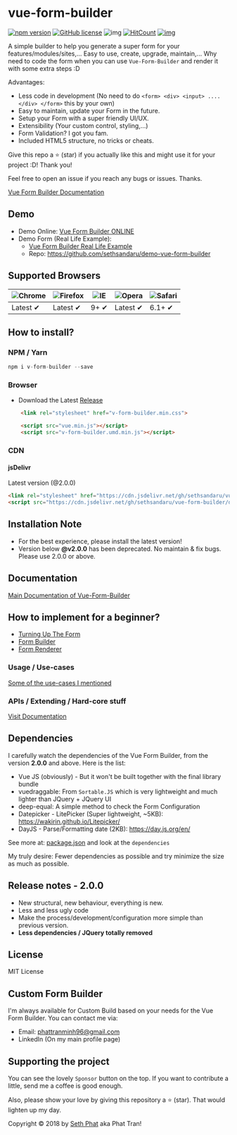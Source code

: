 # vue-form-builder
[![npm version](https://badge.fury.io/js/v-form-builder.svg)](https://www.npmjs.com/package/v-form-builder)
[![GitHub license](https://img.shields.io/github/license/sethsandaru/vue-form-builder.svg?style=flat-square)](https://github.com/sethsandaru/vue-form-builder/blob/master/LICENSE) ![img](https://img.shields.io/npm/dm/v-form-builder.svg)
[![HitCount](http://hits.dwyl.io/sethsandaru/vue-form-builder.svg)](http://hits.dwyl.io/sethsandaru/vue-form-builder)
[![img](https://img.shields.io/badge/documentation-full-green.svg?longCache=true&style=flat-square)](https://github.com/sethsandaru/vue-form-builder/wiki)

A simple builder to help you generate a super form for your features/modules/sites,... Easy to use, create, upgrade, maintain,...
Why need to code the form when you can use `Vue-Form-Builder` and render it with some extra steps :D

Advantages:
- Less code in development (No need to do `<form> <div> <input> .... </div> </form>` this by your own)
- Easy to maintain, update your Form in the future.
- Setup your Form with a super friendly UI/UX.
- Extensibility (Your custom control, styling,...)
- Form Validation? I got you fam.
- Included HTML5 structure, no tricks or cheats.

Give this repo a ⭐ (star) if you actually like this and might use it for your project :D! Thank you!

Feel free to open an issue if you reach any bugs or issues. Thanks.

[Vue Form Builder Documentation](https://phattranminh96.gitbook.io/vue-form-builder/)

## Demo
- Demo Online: [Vue Form Builder ONLINE](https://vue-form-builder.herokuapp.com/)
- Demo Form (Real Life Example): 
    - [Vue Form Builder Real Life Example](http://vue-form-builder.sethphat.com/)
    - Repo: https://github.com/sethsandaru/demo-vue-form-builder

## Supported Browsers

![Chrome](https://raw.githubusercontent.com/alrra/browser-logos/master/src/chrome/chrome_48x48.png) | ![Firefox](https://raw.githubusercontent.com/alrra/browser-logos/master/src/firefox/firefox_48x48.png) | ![IE](https://raw.githubusercontent.com/alrra/browser-logos/master/src/edge/edge_48x48.png) | ![Opera](https://raw.githubusercontent.com/alrra/browser-logos/master/src/opera/opera_48x48.png) | ![Safari](https://raw.githubusercontent.com/alrra/browser-logos/master/src/safari/safari_48x48.png)
--- | --- | --- | --- | --- |
Latest ✔ | Latest ✔ | 9+ ✔ | Latest ✔ | 6.1+ ✔ |

## How to install?

### NPM / Yarn
```php
npm i v-form-builder --save
```

### Browser
- Download the Latest [Release](https://github.com/sethsandaru/vue-form-builder/releases)
```html
    <link rel="stylesheet" href="v-form-builder.min.css">

    <script src="vue.min.js"></script>
    <script src="v-form-builder.umd.min.js"></script>
```

### CDN

#### jsDelivr

Latest version (@2.0.0)
```html
<link rel="stylesheet" href="https://cdn.jsdelivr.net/gh/sethsandaru/vue-form-builder/dist/v-form-builder.min.css"> 
<script src="https://cdn.jsdelivr.net/gh/sethsandaru/vue-form-builder/dist/v-form-builder.umd.min.js"></script>
```

## Installation Note
- For the best experience, please install the latest version!
- Version below **@v2.0.0** has been deprecated. No maintain & fix bugs. Please use 2.0.0 or above.

## Documentation

[Main Documentation of Vue-Form-Builder](https://phattranminh96.gitbook.io/vue-form-builder/)

## How to implement for a beginner?

- [Turning Up The Form](https://phattranminh96.gitbook.io/vue-form-builder/getting-started/turning-up-the-form)
- [Form Builder](https://phattranminh96.gitbook.io/vue-form-builder/getting-started/form-builder-starter)
- [Form Renderer](https://phattranminh96.gitbook.io/vue-form-builder/getting-started/form-renderer-starter)

### Usage / Use-cases

[Some of the use-cases I mentioned](https://phattranminh96.gitbook.io/vue-form-builder/use-cases)

### APIs / Extending / Hard-core stuff

[Visit Documentation](https://phattranminh96.gitbook.io/vue-form-builder/extending/plugin-options)

## Dependencies
I carefully watch the dependencies of the Vue Form Builder, from the version **2.0.0** and above. Here is the list:

- Vue JS (obviously) - But it won't be built together with the final library bundle
- vuedraggable: From `Sortable.JS` which is very lightweight and much lighter than JQuery + JQuery UI
- deep-equal: A simple method to check the Form Configuration
- Datepicker - LitePicker (Super lightweight, ~5KB): https://wakirin.github.io/Litepicker/
- DayJS - Parse/Formatting date (2KB): https://day.js.org/en/

See more at: [package.json](./package.json) and look at the `dependencies`

My truly desire: Fewer dependencies as possible and try minimize the size as much as possible.

## Release notes - 2.0.0
- New structural, new behaviour, everything is new.
- Less and less ugly code
- Make the process/development/configuration more simple than previous version.
- **Less dependencies / JQuery totally removed**
    
## License
MIT License

## Custom Form Builder

I'm always available for Custom Build based on your needs for the Vue Form Builder. You can contact me via:

- Email: [phattranminh96@gmail.com](mailto:phattranminh96@gmail.com)
- LinkedIn (On my main profile page)

## Supporting the project
You can see the lovely `Sponsor` button on the top. If you want to contribute a little, send me a coffee is good enough.

Also, please show your love by giving this repository a ⭐ (star). That would lighten up my day.

Copyright &copy; 2018 by [Seth Phat](http://sethphat.com) aka Phat Tran!
